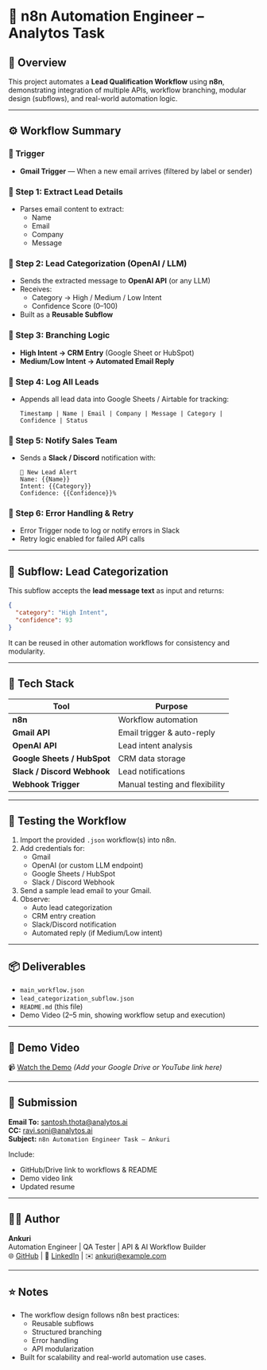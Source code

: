 # 🚀 n8n Automation Engineer – Analytos Task

## 📘 Overview
This project automates a **Lead Qualification Workflow** using **n8n**, demonstrating integration of multiple APIs, workflow branching, modular design (subflows), and real-world automation logic.

---

## ⚙️ Workflow Summary

### 🔹 Trigger
- **Gmail Trigger** — When a new email arrives (filtered by label or sender)

### 🔹 Step 1: Extract Lead Details
- Parses email content to extract:
  - Name  
  - Email  
  - Company  
  - Message

### 🔹 Step 2: Lead Categorization (OpenAI / LLM)
- Sends the extracted message to **OpenAI API** (or any LLM)
- Receives:
  - Category → High / Medium / Low Intent  
  - Confidence Score (0–100)
- Built as a **Reusable Subflow**

### 🔹 Step 3: Branching Logic
- **High Intent → CRM Entry** (Google Sheet or HubSpot)
- **Medium/Low Intent → Automated Email Reply**

### 🔹 Step 4: Log All Leads
- Appends all lead data into Google Sheets / Airtable for tracking:
  ```
  Timestamp | Name | Email | Company | Message | Category | Confidence | Status
  ```

### 🔹 Step 5: Notify Sales Team
- Sends a **Slack / Discord** notification with:
  ```
  🚀 New Lead Alert
  Name: {{Name}}
  Intent: {{Category}}
  Confidence: {{Confidence}}%
  ```

### 🔹 Step 6: Error Handling & Retry
- Error Trigger node to log or notify errors in Slack
- Retry logic enabled for failed API calls

---

## 🧩 Subflow: Lead Categorization
This subflow accepts the **lead message text** as input and returns:
```json
{
  "category": "High Intent",
  "confidence": 93
}
```
It can be reused in other automation workflows for consistency and modularity.

---

## 🧠 Tech Stack
| Tool | Purpose |
|------|----------|
| **n8n** | Workflow automation |
| **Gmail API** | Email trigger & auto-reply |
| **OpenAI API** | Lead intent analysis |
| **Google Sheets / HubSpot** | CRM data storage |
| **Slack / Discord Webhook** | Lead notifications |
| **Webhook Trigger** | Manual testing and flexibility |

---

## 🧪 Testing the Workflow
1. Import the provided `.json` workflow(s) into n8n.
2. Add credentials for:
   - Gmail  
   - OpenAI (or custom LLM endpoint)  
   - Google Sheets / HubSpot  
   - Slack / Discord Webhook
3. Send a sample lead email to your Gmail.
4. Observe:
   - Auto lead categorization  
   - CRM entry creation  
   - Slack/Discord notification  
   - Automated reply (if Medium/Low intent)

---

## 📦 Deliverables
- `main_workflow.json`  
- `lead_categorization_subflow.json`  
- `README.md` (this file)  
- Demo Video (2–5 min, showing workflow setup and execution)

---

## 🎥 Demo Video
📹 [Watch the Demo](#) *(Add your Google Drive or YouTube link here)*

---

## 📧 Submission
**Email To:** santosh.thota@analytos.ai  
**CC:** ravi.soni@analytos.ai  
**Subject:** `n8n Automation Engineer Task – Ankuri`

Include:
- GitHub/Drive link to workflows & README  
- Demo video link  
- Updated resume

---

## 👩‍💻 Author
**Ankuri**  
Automation Engineer | QA Tester | API & AI Workflow Builder  
🌐 [GitHub](https://github.com/) | 💼 [LinkedIn](#) | ✉️ ankuri@example.com

---

## ⭐ Notes
- The workflow design follows n8n best practices:
  - Reusable subflows  
  - Structured branching  
  - Error handling  
  - API modularization  
- Built for scalability and real-world automation use cases.
